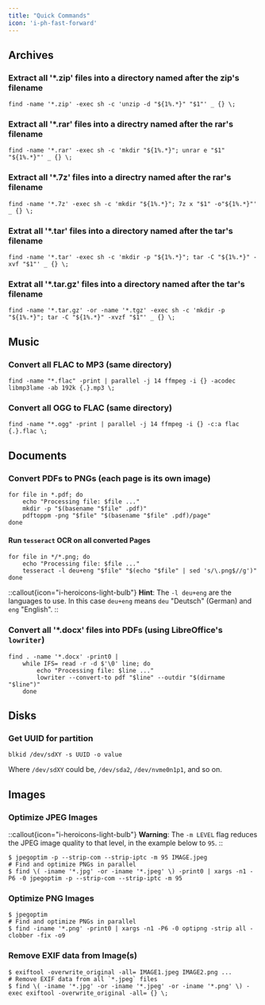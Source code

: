 ```yaml
---
title: "Quick Commands"
icon: 'i-ph-fast-forward'
---
```


## Archives

### Extract all '*.zip' files into a directory named after the zip's filename

```console
find -name '*.zip' -exec sh -c 'unzip -d "${1%.*}" "$1"' _ {} \;
```

### Extract all '*.rar' files into a directry named after the rar's filename

```console
find -name '*.rar' -exec sh -c 'mkdir "${1%.*}"; unrar e "$1" "${1%.*}"' _ {} \;
```

### Extract all '*.7z' files into a directry named after the rar's filename

```console
find -name '*.7z' -exec sh -c 'mkdir "${1%.*}"; 7z x "$1" -o"${1%.*}"' _ {} \;
```

### Extrat all '*.tar' files into a directory named after the tar's filename

```console
find -name '*.tar' -exec sh -c 'mkdir -p "${1%.*}"; tar -C "${1%.*}" -xvf "$1"' _ {} \;
```

### Extrat all '*.tar.gz' files into a directory named after the tar's filename

```console
find -name '*.tar.gz' -or -name '*.tgz' -exec sh -c 'mkdir -p "${1%.*}"; tar -C "${1%.*}" -xvzf "$1"' _ {} \;
```

## Music

### Convert all FLAC to MP3 (same directory)

```console
find -name "*.flac" -print | parallel -j 14 ffmpeg -i {} -acodec libmp3lame -ab 192k {.}.mp3 \;
```

### Convert all OGG to FLAC (same directory)

```console
find -name "*.ogg" -print | parallel -j 14 ffmpeg -i {} -c:a flac {.}.flac \;
```

## Documents

### Convert PDFs to PNGs (each page is its own image)

```console
for file in *.pdf; do
    echo "Processing file: $file ..."
    mkdir -p "$(basename "$file" .pdf)"
    pdftoppm -png "$file" "$(basename "$file" .pdf)/page"
done
```

#### Run `tesseract` OCR on all converted Pages

```console
for file in */*.png; do
    echo "Processing file: $file ..."
    tesseract -l deu+eng "$file" "$(echo "$file" | sed 's/\.png$//g')"
done
```

::callout{icon="i-heroicons-light-bulb"}
**Hint**:
The `-l deu+eng` are the languages to use.  In this case `deu+eng` means `deu` "Deutsch" (German) and `eng` "English".
::

### Convert all '*.docx' files into PDFs (using LibreOffice's `lowriter`)

```console
find . -name '*.docx' -print0 |
    while IFS= read -r -d $'\0' line; do
        echo "Processing file: $line ..."
        lowriter --convert-to pdf "$line" --outdir "$(dirname "$line")"
    done
```

## Disks

### Get UUID for partition

```console
blkid /dev/sdXY -s UUID -o value
```

Where `/dev/sdXY` could be, `/dev/sda2`, `/dev/nvme0n1p1`, and so on.

## Images

### Optimize JPEG Images

::callout{icon="i-heroicons-light-bulb"}
**Warning**:
The `-m LEVEL` flag reduces the JPEG image quality to that level, in the example below to `95`.
::

```console
$ jpegoptim -p --strip-com --strip-iptc -m 95 IMAGE.jpeg
# Find and optimize PNGs in parallel
$ find \( -iname '*.jpg' -or -iname '*.jpeg' \) -print0 | xargs -n1 -P6 -0 jpegoptim -p --strip-com --strip-iptc -m 95
```

### Optimize PNG Images

```console
$ jpegoptim
# Find and optimize PNGs in parallel
$ find -iname '*.png' -print0 | xargs -n1 -P6 -0 optipng -strip all -clobber -fix -o9
```

### Remove EXIF data from Image(s)

```console
$ exiftool -overwrite_original -all= IMAGE1.jpeg IMAGE2.png ...
# Remove EXIF data from all `*.jpeg` files
$ find \( -iname '*.jpg' -or -iname '*.jpeg' -or -iname '*.png' \) -exec exiftool -overwrite_original -all= {} \;
```
